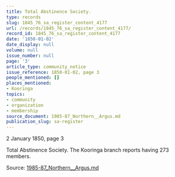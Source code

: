 ```yaml
---
title: Total Abstinence Society.
type: records
slug: 1845_76_sa_register_content_4177
url: /records/1845_76_sa_register_content_4177/
record_id: 1845_76_sa_register_content_4177
date: '1850-01-02'
date_display: null
volume: null
issue_number: null
page: '3'
article_type: community_notice
issue_reference: 1850-01-02, page 3
people_mentioned: []
places_mentioned:
- Kooringa
topics:
- community
- organization
- membership
source_document: 1985-87_Northern__Argus.md
publication_slug: sa-register
---
```


2 January 1850, page 3

Total Abstinence Society.  The Kooringa branch reports having 273 members.

Source: [1985-87_Northern__Argus.md](/downloads/markdown/1985-87_Northern__Argus.md)
